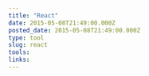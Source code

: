 ```yaml
---
title: "React"
date: 2015-05-08T21:49:00.000Z
posted_date: 2015-05-08T21:49:00.000Z
type: tool
slug: react
tools:
links:
---
```






